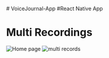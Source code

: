 

﻿# VoiceJournal-App
#React Native App

# Multi Recordings





![Home page](https://github.com/Clarence289/VoiceJournal-mobile-app/assets/81553212/0909173f-3a6d-437c-9135-ea1304c71de4)            ![multi records](https://github.com/Clarence289/VoiceJournal-mobile-app/assets/81553212/9a830621-71f9-4545-981b-24f33d98d0dd)   


                                                                                                                                                                                                                      
